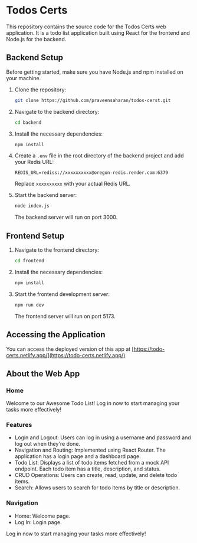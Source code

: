 # Todos Certs

This repository contains the source code for the Todos Certs web application. It is a todo list application built using React for the frontend and Node.js for the backend.

## Backend Setup

Before getting started, make sure you have Node.js and npm installed on your machine.

1. Clone the repository:

   ```bash
   git clone https://github.com/praveensaharan/todos-cerst.git
   ```

2. Navigate to the backend directory:

   ```bash
   cd backend
   ```

3. Install the necessary dependencies:

   ```bash
   npm install
   ```

4. Create a `.env` file in the root directory of the backend project and add your Redis URL:

   ```plaintext
   REDIS_URL=rediss://xxxxxxxxxx@oregon-redis.render.com:6379
   ```

   Replace `xxxxxxxxxx` with your actual Redis URL.

5. Start the backend server:

   ```bash
   node index.js
   ```

   The backend server will run on port 3000.

## Frontend Setup

1. Navigate to the frontend directory:

   ```bash
   cd frontend
   ```

2. Install the necessary dependencies:

   ```bash
   npm install
   ```

3. Start the frontend development server:

   ```bash
   npm run dev
   ```

   The frontend server will run on port 5173.

## Accessing the Application

You can access the deployed version of this app at [https://todo-certs.netlify.app/](https://todo-certs.netlify.app/).

## About the Web App

### Home

Welcome to our Awesome Todo List! Log in now to start managing your tasks more effectively!

### Features

- Login and Logout: Users can log in using a username and password and log out when they're done.
- Navigation and Routing: Implemented using React Router. The application has a login page and a dashboard page.
- Todo List: Displays a list of todo items fetched from a mock API endpoint. Each todo item has a title, description, and status.
- CRUD Operations: Users can create, read, update, and delete todo items.
- Search: Allows users to search for todo items by title or description.

### Navigation

- Home: Welcome page.
- Log In: Login page.

Log in now to start managing your tasks more effectively!
